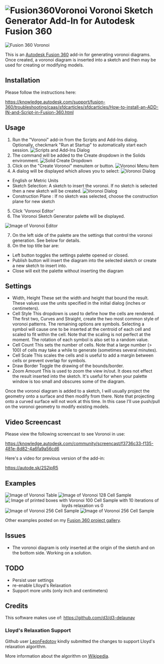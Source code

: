 # ![Fusion360Voronoi](./resources/32x32.png) Voronoi Sketch Generator Add-In for Autodesk Fusion 360

![Fusion 360 Voronoi](./resources/Voronoi-tooltip.png)

This is an [Autodesk Fusion 360](http://fusion360.autodesk.com/) add-in for generating voronoi diagrams.  Once created, a voronoi diagram is inserted into a sketch and then may be used for creating or modifying models.

## Installation

Please follow the instructions here:

https://knowledge.autodesk.com/support/fusion-360/troubleshooting/caas/sfdcarticles/sfdcarticles/How-to-install-an-ADD-IN-and-Script-in-Fusion-360.html

## Usage

1. Run the "Voronoi" add-in from the Scripts and Add-Ins dialog.  Optionally, checkmark "Run at Startup" to automatically start each session.
  ![Scripts and Add-Ins Dialog](./images/FusionScriptsAndAddInsDialog.png)
2. The command will be added to the Create dropdown in the Solids environment.
  ![Solid Create Dropdown](./images/SolidCreateDropDown.png)
3. Click on the "Create Voronoi" menuitem or button.
  ![Voronoi Menu Item](./images/VoronoiMenuItem.png)
4. A dialog will be displayed which allows you to select:
  ![Voronoi Dialog](./images/VoronoiDialog.png)
  - English or Metric Units 
  - Sketch Selection: A sketch to insert the voronoi.  If no sketch is selected then a new sketch will be created.
    ![Voronoi Dialog](./images/VoronoiDialogConstructionPlane.png)
  - Construction Plane : If no sketch was selected, choose the construction plane for new sketch
5. Click 'Voronoi Editor'
6. The Voronoi Sketch Generator palette will be displayed.

  ![Image of Voronoi Editor](./images/VoronoiSketchGenerator.png)

7. On the left side of the palette are the settings that control the voronoi generation.  See below for details.
8. On the top title bar are:
  - Left button toggles the settings palette opened or closed.
  - Publish button will insert the diagram into the selected sketch or create a new sketch to insert into.
  - Close will exit the palette without inserting the diagram

## Settings

  - Width, Height
    These set the width and height that bound the result.  These values use the units specified in the initial dialog (inches or centimeters).
  - Cell Style
    This dropdown is used to define how the cells are rendered.  The first two, Curves and Straight, create the two most common style of voronoi patterns.  The remaining options are symbols.  Selecting a symbol will cause one to be inserted at the centroid of each cell and scaled to fit within the cell.  Note that the scaling is not perfect at the moment.  The rotation of each symbol is also set to a random value.
  - Cell Count
    This sets the number of cells.  Note that a large number (> 100) of cells may take a while to generate (sometimes several minutes).
  - Cell Scale
    This scales the cells and is useful to add a margin between cells or prevent overlap for symbols.
  - Draw Border
    Toggle the drawing of the bounds/border.
  - Zoom Amount
    This is used to zoom the view in/out.  It does not effect the result inserted into the sketch.  It's useful for when your palette window is too small and obscures some of the diagram.

Once the voronoi diagram is added to a sketch, I will usually project the geometry onto a surface and then modify from there. Note that projecting onto a curved surface will not work at this time. In this case I'll use push/pull on the voronoi geometry to modify existing models.

## Video Screencast 

Please view the following screencast to see Voronoi in use:

https://knowledge.autodesk.com/community/screencast/f3736c33-f135-481e-8d82-4a6fa9a56cd6

Here's a video for previous version of the add-in:

https://autode.sk/2S2jpR5

## Examples

<span align='center'><img alt='Image of Voronoi Table' src='./images/examples/Voronoi_Table_sm.png' /></span>
<span align='center'><img alt='Image of Voronoi 128 Cell Sample' src='./images/examples/Voronoi-128-Cells-Copper-sm.png' /></span>
<span align='center'><img alt="Image of printed boxes with Voronoi 100 Cell Sample with 10 iterations of loyds relaxation vs 0" src="https://user-images.githubusercontent.com/130342/45584046-724d1800-b8d5-11e8-9704-364de04b2ef0.jpg"/></span>
<span align='center'><img alt='Image of Voronoi 256 Cell Sample' src='./images/examples/Voronoi-16x4-Cells-Walnut-sm.png' /></span>
<span align='center'><img alt='Image of Voronoi 256 Cell Sample' src='./images/examples/Voronoi-256-Cells-Brass-sm.png' /></span>

Other examples posted on my [Fusion 360 project gallery](https://fusion360.autodesk.com/projects/voronoi-script).

## Issues

- The voronoi diagram is only inserted at the origin of the sketch and on the bottom side.  Working on a solution.

## TODO

- Persist user settings
- re-enable Llloyd's Relaxation
- Support more units (only inch and centimeters)

## Credits

This software makes use of: https://github.com/d3/d3-delaunay

### Lloyd's Relaxation Support

Github user [LeonFedotov](https://github.com/LeonFedotov) kindly submitted the changes to support Lloyd's relaxation algorithm.

More information about the algorithm on [Wikipedia](https://en.wikipedia.org/wiki/Lloyd%27s_algorithm).
